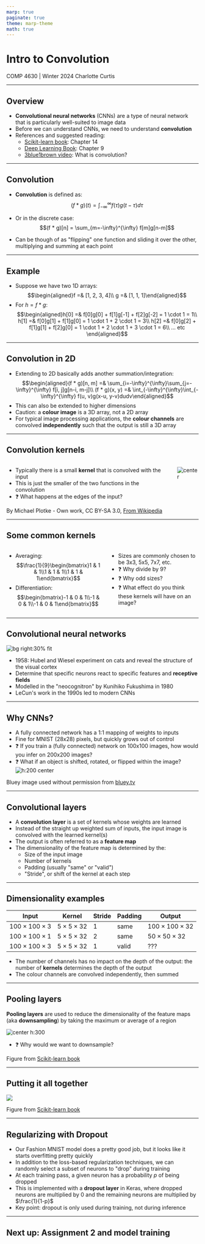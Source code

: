 ```yaml
---
marp: true
paginate: true
theme: marp-theme
math: true
---
```


<!-- 
_class: invert lead
_paginate: skip
 -->

# Intro to Convolution

COMP 4630 | Winter 2024
Charlotte Curtis

---

## Overview
- **Convolutional neural networks** (CNNs) are a type of neural network that is particularly well-suited to image data
- Before we can understand CNNs, we need to understand **convolution**
- References and suggested reading:
    - [Scikit-learn book](https://librarysearch.mtroyal.ca/discovery/fulldisplay?context=L&vid=01MTROYAL_INST:02MTROYAL_INST&search_scope=MRULibrary&isFrbr=true&tab=MRULibraryResources&docid=alma9923265933604656): Chapter 14
    - [Deep Learning Book](https://www.deeplearningbook.org/): Chapter 9
    - [3blue1brown video](https://www.youtube.com/watch?v=KuXjwB4LzSA): What is convolution?
---

## Convolution
- **Convolution** is defined as:
    $$(f * g)(t) = \int_{-\infty}^{\infty} f(\tau)g(t-\tau)d\tau$$

- Or in the discrete case:
    $$(f * g)[n] = \sum_{m=-\infty}^{\infty} f[m]g[n-m]$$

- Can be though of as "flipping" one function and sliding it over the other, multiplying and summing at each point

---

## Example
- Suppose we have two 1D arrays:
    $$\begin{aligned}f =& [1, 2, 3, 4]\\
    g =& [1, 1, 1]\end{aligned}$$
- For $h = f * g$:
  $$\begin{aligned}h[0] =& f[0]g[0] + f[1]g[-1] + f[2]g[-2] = 1 \cdot 1 = 1\\
    h[1] =& f[0]g[1] + f[1]g[0] = 1 \cdot 1 + 2 \cdot 1 = 3\\
    h[2] =& f[0]g[2] + f[1]g[1] + f[2]g[0] = 1 \cdot 1 + 2 \cdot 1 + 3 \cdot 1 = 6\\
    ... etc
  \end{aligned}$$

---

## Convolution in 2D
- Extending to 2D basically adds another summation/integration:
  $$\begin{aligned}(f * g)[n, m] =& \sum_{i=-\infty}^{\infty}\sum_{j=-\infty}^{\infty} f[i, j]g[n-i, m-j]\\
  (f * g)(x, y) =& \int_{-\infty}^{\infty}\int_{-\infty}^{\infty} f(u, v)g(x-u, y-v)dudv\end{aligned}$$
- This can also be extended to higher dimensions
- Caution: a **colour image** is a 3D array, not a 2D array
- For typical image processing applications, the **colour channels** are convolved **independently** such that the output is still a 3D array

---

## Convolution kernels

<div class="columns">

- Typically there is a small **kernel** that is convolved with the input
- This is just the smaller of the two functions in the convolution
- :question: What happens at the edges of the input?

![center](https://upload.wikimedia.org/wikipedia/commons/1/19/2D_Convolution_Animation.gif)

</div>

<footer>By Michael Plotke - Own work, CC BY-SA 3.0, <a href="https://commons.wikimedia.org/w/index.php?curid=24288958">From Wikipedia</a></footer>

---

## Some common kernels
<div class="columns">
<div>

- Averaging:
$$\frac{1}{9}\begin{bmatrix}1 & 1 & 1\\1 & 1 & 1\\1 & 1 & 1\end{bmatrix}$$
- Differentiation: 
 $$\begin{bmatrix}-1 & 0 & 1\\-1 & 0 & 1\\-1 & 0 & 1\end{bmatrix}$$

</div>

- Sizes are commonly chosen to be 3x3, 5x5, 7x7, etc.
- :question: Why divide by 9?
- :question: Why odd sizes?
- :question: What effect do you think these kernels will have on an image?

</div>

---

## Convolutional neural networks
![bg right:30% fit](figs/lecun89.png)

- 1958: Hubel and Wiesel experiment on cats and reveal the structure of the visual cortex
- Determine that specific neurons react to specific features and **receptive fields**
- Modelled in the "neocognitron" by Kunihiko Fukushima in 1980
- LeCun's work in the 1990s led to modern CNNs

---

## Why CNNs?
- A fully connected network has a 1:1 mapping of weights to inputs
- Fine for MNIST (28x28) pixels, but quickly grows out of control
- :question: If you train a (fully connected) network on 100x100 images, how would you infer on 200x200 images?
- :question: What if an object is shifted, rotated, or flipped within the image?
  ![h:200 center](figs/bluey-shift.svg) 

<footer>Bluey image used without permission from <a href="https://www.bluey.tv/">bluey.tv</a>

---

## Convolutional layers
- A **convolution layer** is a set of kernels whose weights are learned
- Instead of the straight up weighted sum of inputs, the input image is convolved with the learned kernel(s)
- The output is often referred to as a **feature map**
- The dimensionality of the feature map is determined by the:
    - Size of the input image
    - Number of kernels
    - Padding (usually "same" or "valid")
    - "Stride", or shift of the kernel at each step

---

## Dimensionality examples

<div class="centred">

| Input | Kernel | Stride | Padding | Output |
|-------|--------|--------|---------| ------ | 
| $100 \times 100 \times 3$ | $5 \times 5 \times 32$ | 1 | same | $100 \times 100 \times 32$ |
| $100 \times 100 \times 1$ | $5 \times 5 \times 32$ | 2 | same | $50 \times 50 \times 32$ |
| $100 \times 100 \times 3$ | $5 \times 5 \times 32$ | 1 | valid | ??? |

</div>

- The number of channels has no impact on the depth of the output: the number of **kernels** determines the depth of the output
- The colour channels are convolved independently, then summed

---

## Pooling layers
**Pooling layers** are used to reduce the dimensionality of the feature maps (aka **downsampling**) by taking the maximum or average of a region

  ![center h:300](figs/pooling.png)

- :question: Why would we want to downsample?

<footer>Figure from <a href="https://librarysearch.mtroyal.ca/discovery/fulldisplay?context=L&vid=01MTROYAL_INST:02MTROYAL_INST&search_scope=MRULibrary&isFrbr=true&tab=MRULibraryResources&docid=alma9923265933604656">Scikit-learn book</a></footer>

---

## Putting it all together

![](figs/typical-cnn.png)

<footer>Figure from <a href="https://librarysearch.mtroyal.ca/discovery/fulldisplay?context=L&vid=01MTROYAL_INST:02MTROYAL_INST&search_scope=MRULibrary&isFrbr=true&tab=MRULibraryResources&docid=alma9923265933604656">Scikit-learn book</a></footer>

---

## Regularizing with Dropout
- Our Fashion MNIST model does a pretty good job, but it looks like it starts overfitting pretty quickly
- In addition to the loss-based regularization techniques, we can randomly select a subset of neurons to "drop" during training
- At each training pass, a given neuron has a probability $p$ of being dropped
- This is implemented with a **dropout layer** in Keras, where dropped neurons are multiplied by 0 and the remaining neurons are multiplied by $\frac{1}{1-p}$
- Key point: dropout is only used during training, not during inference

---

<!-- 
_class: invert lead
_paginate: skip
 -->

 ## Next up: Assignment 2 and model training